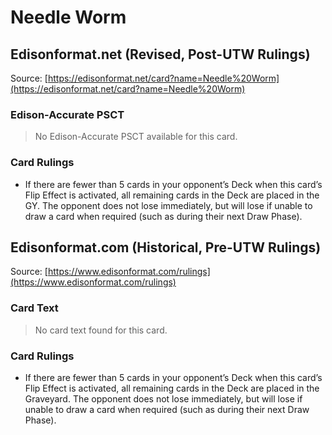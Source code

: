 # Needle Worm

## Edisonformat.net (Revised, Post-UTW Rulings)

Source: [https://edisonformat.net/card?name=Needle%20Worm](https://edisonformat.net/card?name=Needle%20Worm)

### Edison-Accurate PSCT

> No Edison-Accurate PSCT available for this card.

### Card Rulings

*   If there are fewer than 5 cards in your opponent’s Deck when this card’s Flip Effect is activated, all remaining cards in the Deck are placed in the GY. The opponent does not lose immediately, but will lose if unable to draw a card when required (such as during their next Draw Phase).


## Edisonformat.com (Historical, Pre-UTW Rulings)

Source: [https://www.edisonformat.com/rulings](https://www.edisonformat.com/rulings)

### Card Text

> No card text found for this card.

### Card Rulings

*   If there are fewer than 5 cards in your opponent’s Deck when this card’s Flip Effect is activated, all remaining cards in the Deck are placed in the Graveyard. The opponent does not lose immediately, but will lose if unable to draw a card when required (such as during their next Draw Phase).


